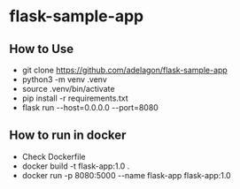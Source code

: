 # flask-sample-app

## How to Use
* git clone https://github.com/adelagon/flask-sample-app
* python3 -m venv .venv
* source .venv/bin/activate
* pip install -r requirements.txt
* flask run --host=0.0.0.0 --port=8080

## How to run in docker
* Check Dockerfile
* docker build -t flask-app:1.0 .
* docker run -p 8080:5000 --name flask-app flask-app:1.0
